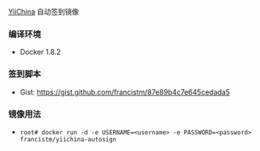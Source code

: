 [YiiChina](http://www.yiichina.com) 自动签到镜像

### 编译环境
- Docker 1.8.2

### 签到脚本
- Gist: <https://gist.github.com/francistm/87e89b4c7e645cedada5>

### 镜像用法
- `root# docker run -d -e USERNAME=<username> -e PASSWORD=<password> francistm/yiichina-autosign`